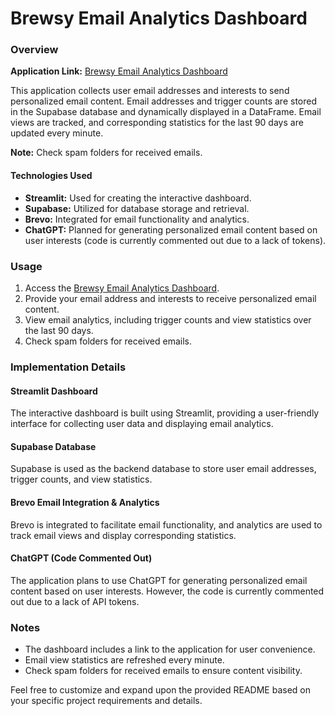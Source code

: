 
<h1>Brewsy Email Analytics Dashboard</h1>

<h3>Overview</h3>

<p><strong>Application Link:</strong> <a href="https://brewsey.streamlit.app">Brewsy Email Analytics Dashboard</a></p>

<p>This application collects user email addresses and interests to send personalized email content. Email addresses and trigger counts are stored in the Supabase database and dynamically displayed in a DataFrame. Email views are tracked, and corresponding statistics for the last 90 days are updated every minute.</p>

<p><strong>Note:</strong> Check spam folders for received emails.</p>

<h4>Technologies Used</h4>

<ul>
    <li><strong>Streamlit:</strong> Used for creating the interactive dashboard.</li>
    <li><strong>Supabase:</strong> Utilized for database storage and retrieval.</li>
    <li><strong>Brevo:</strong> Integrated for email functionality and analytics.</li>
    <li><strong>ChatGPT:</strong> Planned for generating personalized email content based on user interests (code is currently commented out due to a lack of tokens).</li>
</ul>

<h3>Usage</h3>

<ol>
    <li>Access the <a href="https://brewsey.streamlit.app">Brewsy Email Analytics Dashboard</a>.</li>
    <li>Provide your email address and interests to receive personalized email content.</li>
    <li>View email analytics, including trigger counts and view statistics over the last 90 days.</li>
    <li>Check spam folders for received emails.</li>
</ol>

<h3>Implementation Details</h3>

<h4>Streamlit Dashboard</h4>

<p>The interactive dashboard is built using Streamlit, providing a user-friendly interface for collecting user data and displaying email analytics.</p>

<h4>Supabase Database</h4>

<p>Supabase is used as the backend database to store user email addresses, trigger counts, and view statistics.</p>

<h4>Brevo Email Integration & Analytics</h4>

<p>Brevo is integrated to facilitate email functionality, and analytics are used to track email views and display corresponding statistics.</p>

<h4>ChatGPT (Code Commented Out)</h4>

<p>The application plans to use ChatGPT for generating personalized email content based on user interests. However, the code is currently commented out due to a lack of API tokens.</p>

<h3>Notes</h3>

<ul>
    <li>The dashboard includes a link to the application for user convenience.</li>
    <li>Email view statistics are refreshed every minute.</li>
    <li>Check spam folders for received emails to ensure content visibility.</li>
</ul>

<p>Feel free to customize and expand upon the provided README based on your specific project requirements and details.</p>

